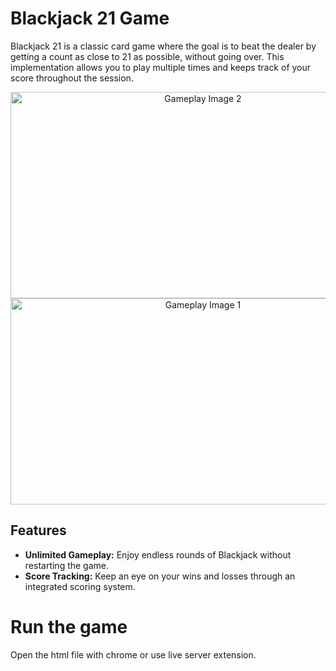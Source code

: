 # Blackjack 21 Game

Blackjack 21 is a classic card game where the goal is to beat the dealer by getting a count as close to 21 as possible, without going over. This implementation allows you to play multiple times and keeps track of your score throughout the session.

<p align="center">
  <img src="https://utfs.io/f/42c723d4-f446-4f27-ad00-c60461e7e384-tyl9f3.jpg" width="600" height="330" alt="Gameplay Image 2">
  <img src="https://utfs.io/f/f749d6bb-8326-4aac-b4b2-d0a30abd7945-tyl9f4.jpg" width="600" height="330" alt="Gameplay Image 1">
</p>

## Features

- **Unlimited Gameplay:** Enjoy endless rounds of Blackjack without restarting the game.
- **Score Tracking:** Keep an eye on your wins and losses through an integrated scoring system.

# Run the game
Open the html file with chrome or use live server extension. 
